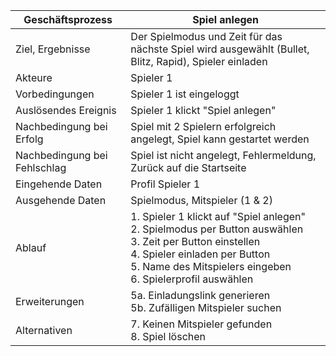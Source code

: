 Geschäftsprozess | Spiel anlegen 
---|---
Ziel, Ergebnisse | Der Spielmodus und Zeit für das nächste Spiel wird ausgewählt (Bullet, Blitz, Rapid), Spieler einladen
Akteure | Spieler 1 |
Vorbedingungen | Spieler 1 ist eingeloggt
Auslösendes Ereignis | Spieler 1 klickt "Spiel anlegen"
Nachbedingung bei Erfolg | Spiel mit 2 Spielern erfolgreich angelegt, Spiel kann gestartet werden
Nachbedingung bei Fehlschlag | Spiel ist nicht angelegt, Fehlermeldung, Zurück auf die Startseite
Eingehende Daten | Profil Spieler 1
Ausgehende Daten | Spielmodus, Mitspieler (1 & 2)
Ablauf | 1. Spieler 1 klickt auf "Spiel anlegen" <br> 2. Spielmodus per Button auswählen <br> 3. Zeit per Button einstellen <br> 4. Spieler einladen per Button <br> 5. Name des Mitspielers eingeben <br> 6. Spielerprofil auswählen <br> 
Erweiterungen | 5a. Einladungslink generieren <br> 5b. Zufälligen Mitspieler suchen
Alternativen | 7. Keinen Mitspieler gefunden <br> 8. Spiel löschen
